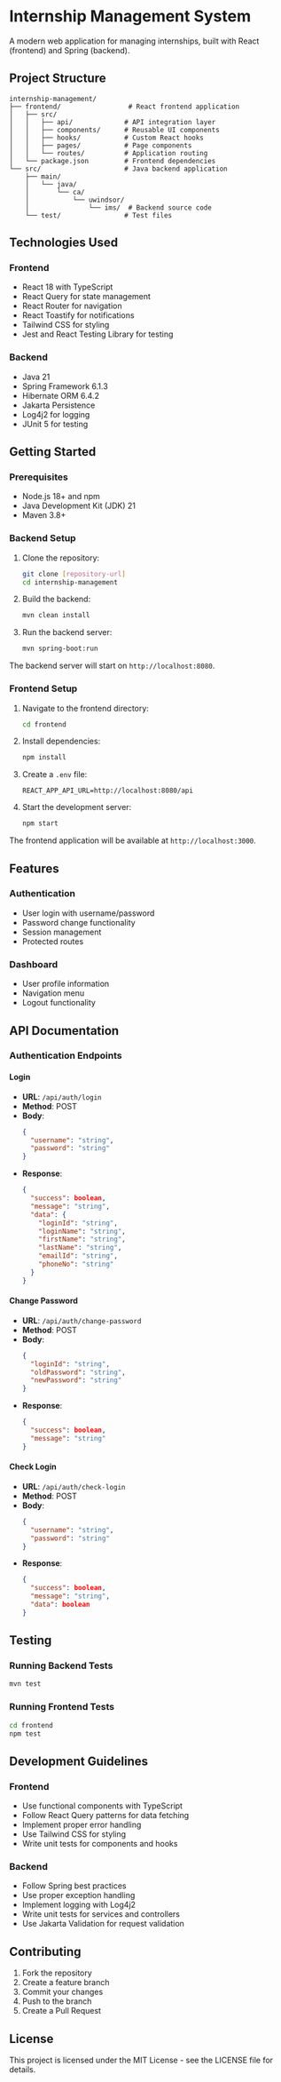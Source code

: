 # Internship Management System

A modern web application for managing internships, built with React (frontend) and Spring (backend).

## Project Structure

```
internship-management/
├── frontend/                 # React frontend application
│   ├── src/
│   │   ├── api/             # API integration layer
│   │   ├── components/      # Reusable UI components
│   │   ├── hooks/           # Custom React hooks
│   │   ├── pages/           # Page components
│   │   └── routes/          # Application routing
│   └── package.json         # Frontend dependencies
└── src/                     # Java backend application
    ├── main/
    │   └── java/
    │       └── ca/
    │           └── uwindsor/
    │               └── ims/  # Backend source code
    └── test/                # Test files
```

## Technologies Used

### Frontend
- React 18 with TypeScript
- React Query for state management
- React Router for navigation
- React Toastify for notifications
- Tailwind CSS for styling
- Jest and React Testing Library for testing

### Backend
- Java 21
- Spring Framework 6.1.3
- Hibernate ORM 6.4.2
- Jakarta Persistence
- Log4j2 for logging
- JUnit 5 for testing

## Getting Started

### Prerequisites
- Node.js 18+ and npm
- Java Development Kit (JDK) 21
- Maven 3.8+

### Backend Setup

1. Clone the repository:
   ```bash
   git clone [repository-url]
   cd internship-management
   ```

2. Build the backend:
   ```bash
   mvn clean install
   ```

3. Run the backend server:
   ```bash
   mvn spring-boot:run
   ```

The backend server will start on `http://localhost:8080`.

### Frontend Setup

1. Navigate to the frontend directory:
   ```bash
   cd frontend
   ```

2. Install dependencies:
   ```bash
   npm install
   ```

3. Create a `.env` file:
   ```
   REACT_APP_API_URL=http://localhost:8080/api
   ```

4. Start the development server:
   ```bash
   npm start
   ```

The frontend application will be available at `http://localhost:3000`.

## Features

### Authentication
- User login with username/password
- Password change functionality
- Session management
- Protected routes

### Dashboard
- User profile information
- Navigation menu
- Logout functionality

## API Documentation

### Authentication Endpoints

#### Login
- **URL**: `/api/auth/login`
- **Method**: POST
- **Body**:
  ```json
  {
    "username": "string",
    "password": "string"
  }
  ```
- **Response**:
  ```json
  {
    "success": boolean,
    "message": "string",
    "data": {
      "loginId": "string",
      "loginName": "string",
      "firstName": "string",
      "lastName": "string",
      "emailId": "string",
      "phoneNo": "string"
    }
  }
  ```

#### Change Password
- **URL**: `/api/auth/change-password`
- **Method**: POST
- **Body**:
  ```json
  {
    "loginId": "string",
    "oldPassword": "string",
    "newPassword": "string"
  }
  ```
- **Response**:
  ```json
  {
    "success": boolean,
    "message": "string"
  }
  ```

#### Check Login
- **URL**: `/api/auth/check-login`
- **Method**: POST
- **Body**:
  ```json
  {
    "username": "string",
    "password": "string"
  }
  ```
- **Response**:
  ```json
  {
    "success": boolean,
    "message": "string",
    "data": boolean
  }
  ```

## Testing

### Running Backend Tests
```bash
mvn test
```

### Running Frontend Tests
```bash
cd frontend
npm test
```

## Development Guidelines

### Frontend
- Use functional components with TypeScript
- Follow React Query patterns for data fetching
- Implement proper error handling
- Use Tailwind CSS for styling
- Write unit tests for components and hooks

### Backend
- Follow Spring best practices
- Use proper exception handling
- Implement logging with Log4j2
- Write unit tests for services and controllers
- Use Jakarta Validation for request validation

## Contributing

1. Fork the repository
2. Create a feature branch
3. Commit your changes
4. Push to the branch
5. Create a Pull Request

## License

This project is licensed under the MIT License - see the LICENSE file for details. 
